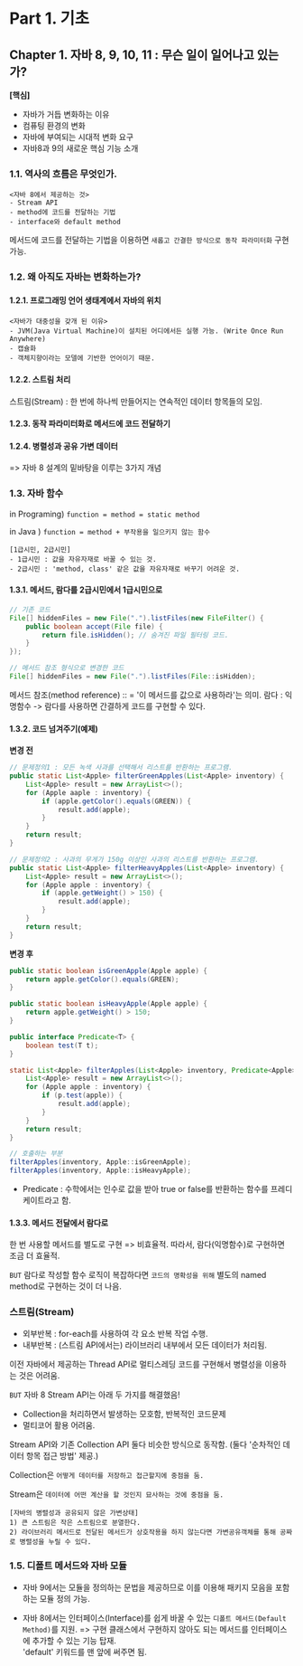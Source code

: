 # Part 1. 기초
## Chapter 1. 자바 8, 9, 10, 11 : 무슨 일이 일어나고 있는가?

**[핵심]**
- 자바가 거듭 변화하는 이유
- 컴퓨팅 환경의 변화
- 자바에 부여되는 시대적 변화 요구
- 자바8과 9의 새로운 핵심 기능 소개
### 1.1. 역사의 흐름은 무엇인가.
    <자바 8에서 제공하는 것>
    - Stream API
    - method에 코드를 전달하는 기법
    - interface와 default method

메서드에 코드를 전달하는 기법을 이용하면 `새롭고 간결한 방식으로 동작 파라미터화` 구현 가능.

### 1.2. 왜 아직도 자바는 변화하는가?
#### 1.2.1. 프로그래밍 언어 생태계에서 자바의 위치
    <자바가 대중성을 갖개 된 이유>
    - JVM(Java Virtual Machine)이 설치된 어디에서든 실행 가능. (Write Once Run Anywhere)
    - 캡슐화
    - 객체지향이라는 모델에 기반한 언어이기 때문.

#### 1.2.2. 스트림 처리
스트림(Stream) : 한 번에 하나씩 만들어지는 연속적인 데이터 항목들의 모임.
#### 1.2.3. 동작 파라미터화로 메서드에 코드 전달하기
#### 1.2.4. 병렬성과 공유 가변 데이터
=> 자바 8 설계의 밑바탕을 이루는 3가지 개념

### 1.3. 자바 함수
in Programing) `function = method = static method`

in Java ) `function = method + 부작용을 일으키지 않는 함수`

    [1급시민, 2급시민]
    - 1급시민 : 값을 자유자재로 바꿀 수 있는 것.
    - 2급시민 : 'method, class' 같은 값을 자유자재로 바꾸기 어려운 것.

#### 1.3.1. 메서드, 람다를 2급시민에서 1급시민으로
```java
// 기존 코드
File[] hiddenFiles = new File(".").listFiles(new FileFilter() {
    public boolean accept(File file) {
        return file.isHidden(); // 숨겨진 파일 필터링 코드.
    }
});

// 메서드 참조 형식으로 변경한 코드
File[] hiddenFiles = new File(".").listFiles(File::isHidden);
```
메서드 참조(method reference) :: = '이 메서드를 값으로 사용하라'는 의미.
람다 : 익명함수 -> 람다를 사용하면 간결하게 코드를 구현할 수 있다.

#### 1.3.2. 코드 넘겨주기(예제)
**변경 전**
```java
// 문제정의1 : 모든 녹색 사과를 선택해서 리스트를 반환하는 프로그램.
public static List<Apple> filterGreenApples(List<Apple> inventory) {
    List<Apple> result = new ArrayList<>();
    for (Apple aaple : inventory) {
        if (apple.getColor().equals(GREEN)) {
            result.add(apple);
        }
    }
    return result;
}

// 문제정의2 : 사과의 무게가 150g 이상인 사과의 리스트를 반환하는 프로그램.
public static List<Apple> filterHeavyApples(List<Apple> inventory) {
    List<Apple> result = new ArrayList<>();
    for (Apple apple : inventory) {
        if (apple.getWeight() > 150) {
            result.add(apple);
        }
    }
    return result;
}
```

**변경 후**
```java
public static boolean isGreenApple(Apple apple) {
    return apple.getColor().equals(GREEN);
}

public static boolean isHeavyApple(Apple apple) {
    return apple.getWeight() > 150;
}

public interface Predicate<T> {
    boolean test(T t);
}

static List<Apple> filterApples(List<Apple> inventory, Predicate<Apple> p) {
    List<Apple> result = new ArrayList<>();
    for (Apple apple : inventory) {
        if (p.test(apple)) {
            result.add(apple);
        }
    }
    return result;
}

// 호출하는 부분
filterApples(inventory, Apple::isGreenApple);
filterApples(inventory, Apple::isHeavyApple);
```
* Predicate : 수학에서는 인수로 값을 받아 true or false를 반환하는 함수를 프레디케이트라고 함.

#### 1.3.3. 메서드 전달에서 람다로
한 번 사용할 메서드를 별도로 구현 => 비효율적.
따라서, 람다(익명함수)로 구현하면 조금 더 효율적.

`BUT` 람다로 작성할 함수 로직이 복잡하다면 `코드의 명확성을 위해` 별도의 named method로 구현하는 것이 더 나음.

### 스트림(Stream)

- 외부반복 : for-each를 사용하여 각 요소 반복 작업 수행.
- 내부반복 : (스트림 API에서는) 라이브러리 내부에서 모든 데이터가 처리됨.

이전 자바에서 제공하는 Thread API로 멀티스레딩 코드를 구현해서 병렬성을 이용하는 것은 어려움.

`BUT` 자바 8 Stream API는 아래 두 가지를 해결했음!
- Collection을 처리하면서 발생하는 모호함, 반복적인 코드문제
- 멀티코어 활용 어려움.

Stream API와 기존 Collection API 둘다 비슷한 방식으로 동작함. (둘다 '순차적인 데이터 항목 접근 방법' 제공.)

Collection은 `어떻게 데이터를 저장하고 접근할지에 중점을 둠.`

Stream은 `데이터에 어떤 계산을 할 것인지 묘사하는 것에 중점을 둠.`

    [자바의 병렬성과 공유되지 않은 가변상태]
    1) 큰 스트림은 작은 스트림으로 분열한다.
    2) 라이브러리 메서드로 전달된 메서드가 상호작용을 하지 않는다면 가변공유객체를 통해 공짜로 병렬성을 누릴 수 있다.

### 1.5. 디폴트 메서드와 자바 모듈
- 자바 9에서는 모듈을 정의하는 문법을 제공하므로 이를 이용해 패키지 모음을 포함하는 모듈 정의 가능.

- 자바 8에서는 인터페이스(Interface)를 쉽게 바꿀 수 있는 `디폴트 메서드(Default Method)`를 지원.
=> 구현 클래스에서 구현하지 않아도 되는 메서드를 인터페이스에 추가할 수 있는 기능 탑재.<br/>'default' 키워드를 맨 앞에 써주면 됨.